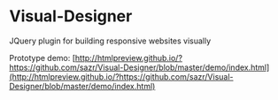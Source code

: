 # Visual-Designer
JQuery plugin for building responsive websites visually

Prototype demo: [http://htmlpreview.github.io/?https://github.com/sazr/Visual-Designer/blob/master/demo/index.html](http://htmlpreview.github.io/?https://github.com/sazr/Visual-Designer/blob/master/demo/index.html)